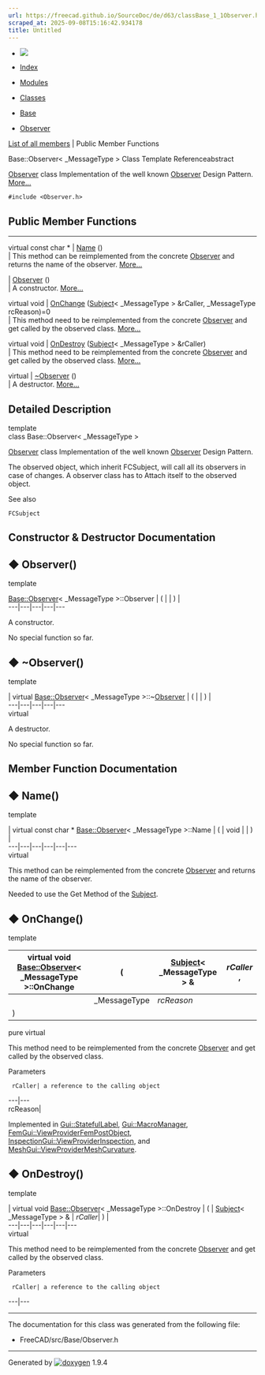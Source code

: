 ```yaml
---
url: https://freecad.github.io/SourceDoc/de/d63/classBase_1_1Observer.html
scraped_at: 2025-09-08T15:16:42.934178
title: Untitled
---
```


  * [ ![](https://www.freecad.org/svg/logo-freecad.svg) ](https://freecadweb.org "FreeCAD")
  * [Index](../../index.html "Index")
  * [Modules](../../modules.html "Modules list")
  * [Classes](../../annotated.html "Annotated list")

  * [Base](../../db/d07/namespaceBase.html)
  * [Observer](../../de/d63/classBase_1_1Observer.html)

[List of all members](../../db/d4f/classBase_1_1Observer-members.html) | Public Member Functions

Base::Observer< _MessageType > Class Template Referenceabstract

[Observer](../../de/d63/classBase_1_1Observer.html "Observer class
Implementation of the well known Observer Design Pattern.") class
Implementation of the well known
[Observer](../../de/d63/classBase_1_1Observer.html "Observer class
Implementation of the well known Observer Design Pattern.") Design Pattern.
[More...](../../de/d63/classBase_1_1Observer.html#details)

`#include <Observer.h>`

##  Public Member Functions  
  
---  
virtual const char * | [Name](../../de/d63/classBase_1_1Observer.html#a91856837576fad34aeeb7456186b5d63) ()  
| This method can be reimplemented from the concrete
[Observer](../../de/d63/classBase_1_1Observer.html "Observer class
Implementation of the well known Observer Design Pattern.") and returns the
name of the observer.
[More...](../../de/d63/classBase_1_1Observer.html#a91856837576fad34aeeb7456186b5d63)  
  
|
[Observer](../../de/d63/classBase_1_1Observer.html#aeff9fea6e16ab74509eac95828d56155)
()  
| A constructor.
[More...](../../de/d63/classBase_1_1Observer.html#aeff9fea6e16ab74509eac95828d56155)  
  
virtual void | [OnChange](../../de/d63/classBase_1_1Observer.html#ae3957e8309e28871cb7eaeffa17f9fe5) ([Subject](../../dd/d73/classBase_1_1Subject.html)< _MessageType > &rCaller, _MessageType rcReason)=0  
| This method need to be reimplemented from the concrete
[Observer](../../de/d63/classBase_1_1Observer.html "Observer class
Implementation of the well known Observer Design Pattern.") and get called by
the observed class.
[More...](../../de/d63/classBase_1_1Observer.html#ae3957e8309e28871cb7eaeffa17f9fe5)  
  
virtual void | [OnDestroy](../../de/d63/classBase_1_1Observer.html#a153ae9277f140fed5512bcf4d651e636) ([Subject](../../dd/d73/classBase_1_1Subject.html)< _MessageType > &rCaller)  
| This method need to be reimplemented from the concrete
[Observer](../../de/d63/classBase_1_1Observer.html "Observer class
Implementation of the well known Observer Design Pattern.") and get called by
the observed class.
[More...](../../de/d63/classBase_1_1Observer.html#a153ae9277f140fed5512bcf4d651e636)  
  
virtual | [~Observer](../../de/d63/classBase_1_1Observer.html#a3ec67159e4e3fc374885c932bc04dca2) ()  
| A destructor.
[More...](../../de/d63/classBase_1_1Observer.html#a3ec67159e4e3fc374885c932bc04dca2)  
  
  
## Detailed Description

template<class _MessageType>  
class Base::Observer< _MessageType >

[Observer](../../de/d63/classBase_1_1Observer.html "Observer class
Implementation of the well known Observer Design Pattern.") class
Implementation of the well known
[Observer](../../de/d63/classBase_1_1Observer.html "Observer class
Implementation of the well known Observer Design Pattern.") Design Pattern.

The observed object, which inherit FCSubject, will call all its observers in
case of changes. A observer class has to Attach itself to the observed object.

See also

    FCSubject 

## Constructor & Destructor Documentation

## ◆ Observer()

template<class _MessageType >

[Base::Observer](../../de/d63/classBase_1_1Observer.html)< _MessageType >::Observer  | ( | | ) |   
---|---|---|---|---  
  
A constructor.

No special function so far.

## ◆ ~Observer()

template<class _MessageType >

| virtual [Base::Observer](../../de/d63/classBase_1_1Observer.html)< _MessageType >::~[Observer](../../de/d63/classBase_1_1Observer.html) | ( | | ) |   
---|---|---|---|---  
virtual  
  
A destructor.

No special function so far.

## Member Function Documentation

## ◆ Name()

template<class _MessageType >

| virtual const char * [Base::Observer](../../de/d63/classBase_1_1Observer.html)< _MessageType >::Name  | ( | void  | | ) |   
---|---|---|---|---|---  
virtual  
  
This method can be reimplemented from the concrete
[Observer](../../de/d63/classBase_1_1Observer.html "Observer class
Implementation of the well known Observer Design Pattern.") and returns the
name of the observer.

Needed to use the Get Method of the
[Subject](../../dd/d73/classBase_1_1Subject.html "Subject class Implementation
of the well known Observer Design Pattern.").

## ◆ OnChange()

template<class _MessageType >

| virtual void [Base::Observer](../../de/d63/classBase_1_1Observer.html)< _MessageType >::OnChange  | ( | [Subject](../../dd/d73/classBase_1_1Subject.html)< _MessageType > & | _rCaller_ ,   
---|---|---|---  
|  | _MessageType  | _rcReason_  
| ) | |   
pure virtual  
  
This method need to be reimplemented from the concrete
[Observer](../../de/d63/classBase_1_1Observer.html "Observer class
Implementation of the well known Observer Design Pattern.") and get called by
the observed class.

Parameters

     rCaller| a reference to the calling object   
---|---  
rcReason|  
  
Implemented in
[Gui::StatefulLabel](../../d8/d55/classGui_1_1StatefulLabel.html#abf2f7b1157e77636b026eae9f8384812),
[Gui::MacroManager](../../d8/dc6/classGui_1_1MacroManager.html#a7ac03f5529cff75758145de021039518),
[FemGui::ViewProviderFemPostObject](../../db/d73/classFemGui_1_1ViewProviderFemPostObject.html#ab4676168c268d47ee7bf819a203c04a9),
[InspectionGui::ViewProviderInspection](../../dc/db4/classInspectionGui_1_1ViewProviderInspection.html#adaf6c5b0aa42268c9f3ea2a5d5ab2065),
and
[MeshGui::ViewProviderMeshCurvature](../../db/d1c/classMeshGui_1_1ViewProviderMeshCurvature.html#af99e45be3638b3271bcfc96f84d68481).

## ◆ OnDestroy()

template<class _MessageType >

| virtual void [Base::Observer](../../de/d63/classBase_1_1Observer.html)< _MessageType >::OnDestroy  | ( | [Subject](../../dd/d73/classBase_1_1Subject.html)< _MessageType > & | _rCaller_| ) |   
---|---|---|---|---|---  
virtual  
  
This method need to be reimplemented from the concrete
[Observer](../../de/d63/classBase_1_1Observer.html "Observer class
Implementation of the well known Observer Design Pattern.") and get called by
the observed class.

Parameters

     rCaller| a reference to the calling object   
---|---  
  
* * *

The documentation for this class was generated from the following file:

  * FreeCAD/src/Base/Observer.h

* * *

Generated by
[![doxygen](../../doxygen.svg)](https://www.doxygen.org/index.html) 1.9.4

